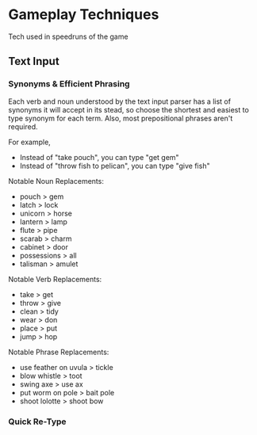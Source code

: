 # Gameplay Techniques
Tech used in speedruns of the game

## Text Input 

### Synonyms & Efficient Phrasing
Each verb and noun understood by the text input parser has a list of synonyms it will accept in its stead, so choose the shortest and easiest to type synonym for each term. Also, most prepositional phrases aren't required.

For example,
- Instead of "take pouch", you can type "get gem"
- Instead of "throw fish to pelican", you can type "give fish"

Notable Noun Replacements:
- pouch > gem
- latch > lock
- unicorn > horse
- lantern > lamp
- flute > pipe
- scarab > charm
- cabinet > door
- possessions > all
- talisman > amulet

Notable Verb Replacements:
- take > get 
- throw > give
- clean > tidy
- wear > don
- place > put
- jump > hop

Notable Phrase Replacements:
- use feather on uvula > tickle
- blow whistle > toot
- swing axe > use ax
- put worm on pole > bait pole
- shoot lolotte > shoot bow


### Quick Re-Type

